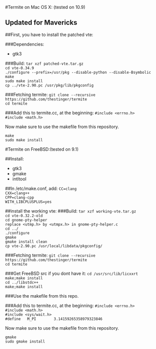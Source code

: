 #Termite on Mac OS X: (tested on 10.9)
## Updated for Mavericks

##First, you have to install the patched vte:

###Dependencies:
- gtk3

###Build:
``tar xzf patched-vte.tar.gz``    
``cd vte-0.34.9``    
``./configure --prefix=/usr/pkg --disable-python --disable-Bsymbolic``    
``make``      
``sudo make install``       
``cp ../vte-2.90.pc /usr/pkg/lib/pkgconfig``    


###Fetching termite:
``git clone --recursive https://github.com/thestinger/termite``     
``cd termite``    

###Add this to termite.cc, at the beginning:
``#include <errno.h>``      
``#include <math.h>``    

Now make sure to use the makefile from this repository.

``make``       
``sudo make install``     


#Termite on FreeBSD:(tested on 9.1)

##Install:
- gtk3
- gmake
- intltool

##In /etc/make.conf, add:
``CC=clang``    
``CXX=clang++``     
``CPP=clang-cpp``     
``WITH_LIBCPLUSPLUS=yes``     


##install the working vte:
###Build:
``tar xzf working-vte.tar.gz``    
``cd vte-0.32.2-old``    
``cd gnome-pty-helper``     
``replace <utmp.h> by <utmpx.h> in gnome-pty-helper.c``     
``cd ../``    
``./configure``    
``gmake``      
``gmake install clean``    
``cp vte-2.90.pc /usr/local/libdata/pkgconfig/``    


###Fetching termite:
``git clone --recursive https://github.com/thestinger/termite``     
``cd termite``    

###Get FreeBSD src if you dont have it:
``cd /usr/src/lib/licxxrt``     
``make;make install``    
``cd ../libstdc++``    
``make;make install``     

###Use the makefile from this repo.

###Add this to termite.cc, at the beginning:
``#include <errno.h>``      
``#include <math.h>``    
``#include <sys/wait.h>``    
``#define	M_PI		3.14159265358979323846``     

Now make sure to use the makefile from this repository.

``gmake``       
``sudo gmake install``     
